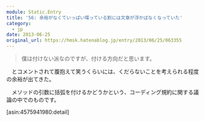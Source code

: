 ```yaml
---
module: Static.Entry
title: '56: 余裕がなくていっぱい喋っている割には文章が浮かばなくなっていた'
category:
  - jp
date: 2013-06-25
original_url: https://hmsk.hatenablog.jp/entry/2013/06/25/063355
---
```


> 僕は付けない派なのですが、付ける方向だと思います。

　とコメントされて腹抱えて笑うくらいには、くだらないことを考えられる程度の余裕が出てきた。

　メソッドの引数に括弧を付けるかどうかという、コーディング規約に関する議論の中でのものです。

[asin:4575941980:detail]
